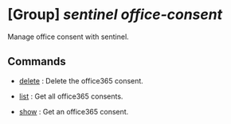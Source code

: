# [Group] _sentinel office-consent_

Manage office consent with sentinel.

## Commands

- [delete](/Commands/sentinel/office-consent/_delete.md)
: Delete the office365 consent.

- [list](/Commands/sentinel/office-consent/_list.md)
: Get all office365 consents.

- [show](/Commands/sentinel/office-consent/_show.md)
: Get an office365 consent.
